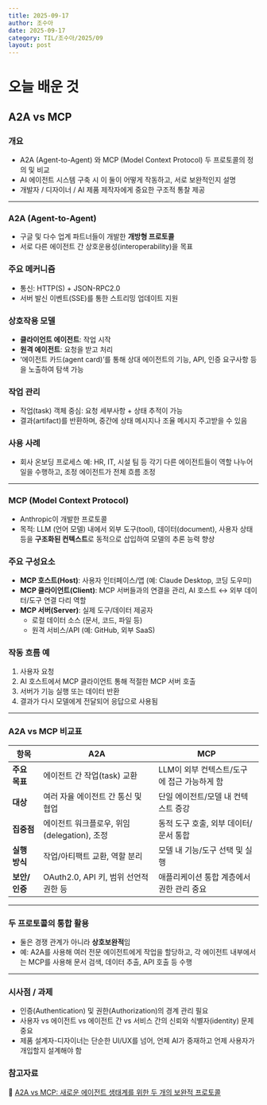 ```yaml
---
title: 2025-09-17
author: 조수아
date: 2025-09-17
category: TIL/조수아/2025/09
layout: post
---
```


# 오늘 배운 것

## A2A vs MCP

### 개요

- A2A (Agent-to-Agent) 와 MCP (Model Context Protocol) 두 프로토콜의 정의 및 비교
- AI 에이전트 시스템 구축 시 이 둘이 어떻게 작동하고, 서로 보완적인지 설명
- 개발자 / 디자이너 / AI 제품 제작자에게 중요한 구조적 통찰 제공 

---

### A2A (Agent-to-Agent)

- 구글 및 다수 업계 파트너들이 개발한 **개방형 프로토콜** 
- 서로 다른 에이전트 간 상호운용성(interoperability)을 목표 

### 주요 메커니즘

- 통신: HTTP(S) + JSON-RPC2.0 
- 서버 발신 이벤트(SSE)를 통한 스트리밍 업데이트 지원 

### 상호작용 모델

- **클라이언트 에이전트**: 작업 시작
- **원격 에이전트**: 요청을 받고 처리 
- ‘에이전트 카드(agent card)’를 통해 상대 에이전트의 기능, API, 인증 요구사항 등을 노출하여 탐색 가능 

### 작업 관리

- 작업(task) 객체 중심: 요청 세부사항 + 상태 추적이 가능 
- 결과(artifact)를 반환하며, 중간에 상태 메시지나 조율 메시지 주고받을 수 있음 

### 사용 사례

- 회사 온보딩 프로세스 예: HR, IT, 시설 팀 등 각기 다른 에이전트들이 역할 나누어 일을 수행하고, 조정 에이전트가 전체 흐름 조정 

---

### MCP (Model Context Protocol)

- Anthropic이 개발한 프로토콜 
- 목적: LLM (언어 모델) 내에서 외부 도구(tool), 데이터(document), 사용자 상태 등을 **구조화된 컨텍스트**로 동적으로 삽입하여 모델의 추론 능력 향상 

### 주요 구성요소

- **MCP 호스트(Host)**: 사용자 인터페이스/앱 (예: Claude Desktop, 코딩 도우미) 
- **MCP 클라이언트(Client)**: MCP 서버들과의 연결을 관리, AI 호스트 ↔ 외부 데이터/도구 연결 다리 역할 
- **MCP 서버(Server)**: 실제 도구/데이터 제공자
    - 로컬 데이터 소스 (문서, 코드, 파일 등) 
    - 원격 서비스/API (예: GitHub, 외부 SaaS) 

### 작동 흐름 예

1. 사용자 요청
2. AI 호스트에서 MCP 클라이언트 통해 적절한 MCP 서버 호출
3. 서버가 기능 실행 또는 데이터 반환
4. 결과가 다시 모델에게 전달되어 응답으로 사용됨 

---

### A2A vs MCP 비교표

| 항목 | A2A | MCP |
| --- | --- | --- |
| **주요 목표** | 에이전트 간 작업(task) 교환 | LLM이 외부 컨텍스트/도구에 접근 가능하게 함 |
| **대상** | 여러 자율 에이전트 간 통신 및 협업 | 단일 에이전트/모델 내 컨텍스트 증강 |
| **집중점** | 에이전트 워크플로우, 위임(delegation), 조정 | 동적 도구 호출, 외부 데이터/문서 통합 |
| **실행 방식** | 작업/아티팩트 교환, 역할 분리 | 모델 내 기능/도구 선택 및 실행 |
| **보안/인증** | OAuth2.0, API 키, 범위 선언적 권한 등  | 애플리케이션 통합 계층에서 권한 관리 중요 |

---

### 두 프로토콜의 통합 활용

- 둘은 경쟁 관계가 아니라 **상호보완적**임
- 예: A2A를 사용해 여러 전문 에이전트에게 작업을 할당하고, 각 에이전트 내부에서는 MCP를 사용해 문서 검색, 데이터 추출, API 호출 등 수행

---

### 시사점 / 과제

- 인증(Authentication) 및 권한(Authorization)의 경계 관리 필요
- 사용자 vs 에이전트 vs 에이전트 간 vs 서비스 간의 신뢰와 식별자(identity) 문제 중요
- 제품 설계자-디자이너는 단순한 UI/UX를 넘어, 언제 AI가 중재하고 언제 사용자가 개입할지 설계해야 함

### 참고자료
🔗 [A2A vs MCP: 새로운 에이전트 생태계를 위한 두 개의 보완적 프로토콜](https://blog.logto.io/ko/a2a-mcp)
